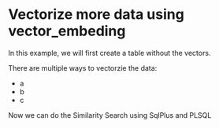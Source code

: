 # Vectorize more data using vector_embeding

In this example, we will first create a table without the vectors.

There are multiple ways to vectorzie the data:
- a
- b
- c

Now we can do the Similarity Search using SqlPlus and PLSQL
